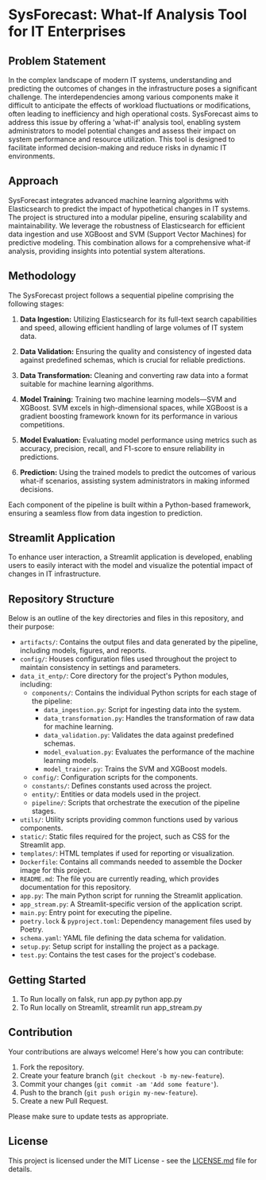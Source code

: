 # SysForecast: What-If Analysis Tool for IT Enterprises

## Problem Statement
In the complex landscape of modern IT systems, understanding and predicting the outcomes of changes in the infrastructure poses a significant challenge. The interdependencies among various components make it difficult to anticipate the effects of workload fluctuations or modifications, often leading to inefficiency and high operational costs. SysForecast aims to address this issue by offering a 'what-if' analysis tool, enabling system administrators to model potential changes and assess their impact on system performance and resource utilization. This tool is designed to facilitate informed decision-making and reduce risks in dynamic IT environments.

## Approach
SysForecast integrates advanced machine learning algorithms with Elasticsearch to predict the impact of hypothetical changes in IT systems. The project is structured into a modular pipeline, ensuring scalability and maintainability. We leverage the robustness of Elasticsearch for efficient data ingestion and use XGBoost and SVM (Support Vector Machines) for predictive modeling. This combination allows for a comprehensive what-if analysis, providing insights into potential system alterations.

## Methodology
The SysForecast project follows a sequential pipeline comprising the following stages:

1. **Data Ingestion:** Utilizing Elasticsearch for its full-text search capabilities and speed, allowing efficient handling of large volumes of IT system data.

2. **Data Validation:** Ensuring the quality and consistency of ingested data against predefined schemas, which is crucial for reliable predictions.

3. **Data Transformation:** Cleaning and converting raw data into a format suitable for machine learning algorithms.

4. **Model Training:** Training two machine learning models—SVM and XGBoost. SVM excels in high-dimensional spaces, while XGBoost is a gradient boosting framework known for its performance in various competitions.

5. **Model Evaluation:** Evaluating model performance using metrics such as accuracy, precision, recall, and F1-score to ensure reliability in predictions.

6. **Prediction:** Using the trained models to predict the outcomes of various what-if scenarios, assisting system administrators in making informed decisions.

Each component of the pipeline is built within a Python-based framework, ensuring a seamless flow from data ingestion to prediction.

## Streamlit Application
To enhance user interaction, a Streamlit application is developed, enabling users to easily interact with the model and visualize the potential impact of changes in IT infrastructure.

## Repository Structure
Below is an outline of the key directories and files in this repository, and their purpose:

- `artifacts/`: Contains the output files and data generated by the pipeline, including models, figures, and reports.
- `config/`: Houses configuration files used throughout the project to maintain consistency in settings and parameters.
- `data_it_entp/`: Core directory for the project's Python modules, including:
  - `components/`: Contains the individual Python scripts for each stage of the pipeline:
    - `data_ingestion.py`: Script for ingesting data into the system.
    - `data_transformation.py`: Handles the transformation of raw data for machine learning.
    - `data_validation.py`: Validates the data against predefined schemas.
    - `model_evaluation.py`: Evaluates the performance of the machine learning models.
    - `model_trainer.py`: Trains the SVM and XGBoost models.
  - `config/`: Configuration scripts for the components.
  - `constants/`: Defines constants used across the project.
  - `entity/`: Entities or data models used in the project.
  - `pipeline/`: Scripts that orchestrate the execution of the pipeline stages.
- `utils/`: Utility scripts providing common functions used by various components.
- `static/`: Static files required for the project, such as CSS for the Streamlit app.
- `templates/`: HTML templates if used for reporting or visualization.
- `Dockerfile`: Contains all commands needed to assemble the Docker image for this project.
- `README.md`: The file you are currently reading, which provides documentation for this repository.
- `app.py`: The main Python script for running the Streamlit application.
- `app_stream.py`: A Streamlit-specific version of the application script.
- `main.py`: Entry point for executing the pipeline.
- `poetry.lock` & `pyproject.toml`: Dependency management files used by Poetry.
- `schema.yaml`: YAML file defining the data schema for validation.
- `setup.py`: Setup script for installing the project as a package.
- `test.py`: Contains the test cases for the project's codebase.

## Getting Started
1. To Run locally on falsk, run app.py 
    python app.py
2. To Run locally on Streamlit,
    streamlit run app_stream.py  

## Contribution
Your contributions are always welcome! Here's how you can contribute:

1. Fork the repository.
2. Create your feature branch (`git checkout -b my-new-feature`).
3. Commit your changes (`git commit -am 'Add some feature'`).
4. Push to the branch (`git push origin my-new-feature`).
5. Create a new Pull Request.

Please make sure to update tests as appropriate.

## License
This project is licensed under the MIT License - see the [LICENSE.md](LICENSE.md) file for details.